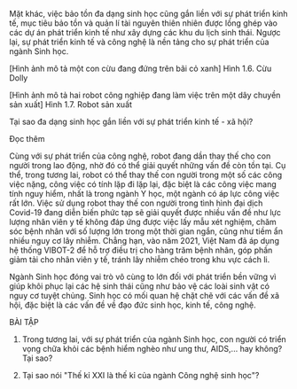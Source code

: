Mặt khác, việc bảo tồn đa dạng sinh học cũng gắn liền với sự phát triển kinh tế, mục tiêu bảo tồn và quản lí tài nguyên thiên nhiên được lồng ghép vào các dự án phát triển kinh tế như xây dựng các khu du lịch sinh thái. Ngược lại, sự phát triển kinh tế và công nghệ là nền tảng cho sự phát triển của ngành Sinh học.

[Hình ảnh mô tả một con cừu đang đứng trên bãi cỏ xanh]
Hình 1.6. Cừu Dolly

[Hình ảnh mô tả hai robot công nghiệp đang làm việc trên một dây chuyền sản xuất]
Hình 1.7. Robot sản xuất

Tại sao đa dạng sinh học gắn liền với sự phát triển kinh tế - xã hội?

Đọc thêm

Cùng với sự phát triển của công nghệ, robot đang dần thay thế cho con người trong lao động, nhờ đó có thể giải quyết những vấn đề còn tồn tại. Cụ thể, trong tương lai, robot có thể thay thế con người trong một số các công việc nặng, công việc có tính lặp đi lặp lại, đặc biệt là các công việc mang tính nguy hiểm, nhất là trong ngành Y học, một ngành có áp lực công việc rất lớn. Việc sử dụng robot thay thế con người trong tình hình đại dịch Covid-19 đang diễn biến phức tạp sẽ giải quyết được nhiều vấn đề như lực lượng nhân viên y tế không đáp ứng được việc lấy mẫu xét nghiệm, chăm sóc bệnh nhân với số lượng lớn trong một thời gian ngắn, cũng như tiềm ẩn nhiều nguy cơ lây nhiễm. Chẳng hạn, vào năm 2021, Việt Nam đã áp dụng hệ thống VIBOT-2 để hỗ trợ điều trị cho hàng trăm bệnh nhân, góp phần giảm tải cho nhân viên y tế, tránh lây nhiễm chéo trong khu vực cách li.

Ngành Sinh học đóng vai trò vô cùng to lớn đối với phát triển bền vững vì giúp khôi phục lại các hệ sinh thái cũng như bảo vệ các loài sinh vật có nguy cơ tuyệt chủng.
Sinh học có mối quan hệ chặt chẽ với các vấn đề xã hội, đặc biệt là các vấn đề về đạo đức sinh học, kinh tế, công nghệ.

BÀI TẬP

1. Trong tương lai, với sự phát triển của ngành Sinh học, con người có triển vọng chữa khỏi các bệnh hiểm nghèo như ung thư, AIDS,... hay không? Tại sao?

2. Tại sao nói "Thế kỉ XXI là thế kỉ của ngành Công nghệ sinh học"?